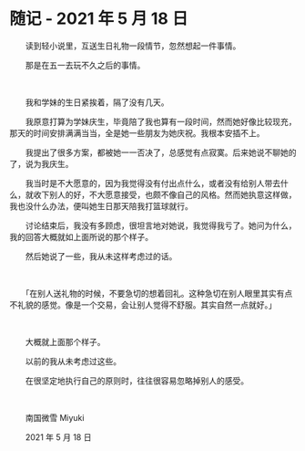 # 随记 - 2021 年 5 月 18 日

　　读到轻小说里，互送生日礼物一段情节，忽然想起一件事情。

　　那是在五一去玩不久之后的事情。

<br>

　　我和学妹的生日紧挨着，隔了没有几天。

　　我原意打算为学妹庆生，毕竟陪了我也算有一段时间，然而她好像比较现充，那天的时间安排满满当当，全是她一些朋友为她庆祝。我根本安插不上。

　　我提出了很多方案，都被她一一否决了，总感觉有点寂寞。后来她说不聊她的了，说为我庆生。

　　我当时是不大愿意的，因为我觉得没有付出点什么，或者没有给别人带去什么，就收下别人的好，不大愿意接受，也颇不像自己的风格。然而她执意这样做，我也没什么办法，便叫她生日那天陪我打篮球就行。

　　讨论结束后，我没有多顾虑，很坦言地对她说，我觉得我亏了。她问为什么，我的回答大概就如上面所说的那个样子。

　　然后她说了一些，我从未这样考虑过的话。

<br>

　　「在别人送礼物的时候，不要急切的想着回礼。这种急切在别人眼里其实有点不礼貌的感觉。像是一个交易，会让别人觉得不舒服。其实自然一点就好。」

<br>

　　大概就上面那个样子。

　　以前的我从未考虑过这些。

　　在很坚定地执行自己的原则时，往往很容易忽略掉别人的感受。

<br>

　　南国微雪 Miyuki

　　2021 年 5 月 18 日